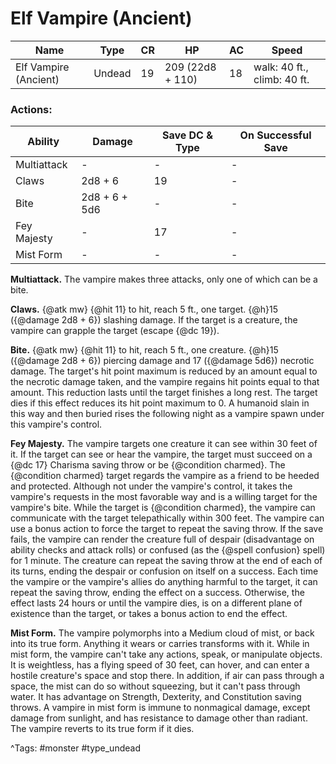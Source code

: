 # Elf Vampire (Ancient)

| Name | Type | CR | HP | AC | Speed |
|------|------|----|----|----|-------|
| Elf Vampire (Ancient) | Undead | 19 | 209 (22d8 + 110) | 18 | walk: 40 ft., climb: 40 ft. |

### Actions:

| Ability | Damage | Save DC & Type | On Successful Save |
|---------|--------|----------------|--------------------|
| Multiattack | - | - | - |
| Claws | 2d8 + 6 | 19 | - |
| Bite | 2d8 + 6 + 5d6 | - | - |
| Fey Majesty | - | 17 | - |
| Mist Form | - | - | - |


**Multiattack.** The vampire makes three attacks, only one of which can be a bite.

**Claws.** {@atk mw} {@hit 11} to hit, reach 5 ft., one target. {@h}15 ({@damage 2d8 + 6}) slashing damage. If the target is a creature, the vampire can grapple the target (escape {@dc 19}).

**Bite.** {@atk mw} {@hit 11} to hit, reach 5 ft., one creature. {@h}15 ({@damage 2d8 + 6}) piercing damage and 17 ({@damage 5d6}) necrotic damage. The target's hit point maximum is reduced by an amount equal to the necrotic damage taken, and the vampire regains hit points equal to that amount. This reduction lasts until the target finishes a long rest. The target dies if this effect reduces its hit point maximum to 0. A humanoid slain in this way and then buried rises the following night as a vampire spawn under this vampire's control.

**Fey Majesty.** The vampire targets one creature it can see within 30 feet of it. If the target can see or hear the vampire, the target must succeed on a {@dc 17} Charisma saving throw or be {@condition charmed}. The {@condition charmed} target regards the vampire as a friend to be heeded and protected. Although not under the vampire's control, it takes the vampire's requests in the most favorable way and is a willing target for the vampire's bite. While the target is {@condition charmed}, the vampire can communicate with the target telepathically within 300 feet. The vampire can use a bonus action to force the target to repeat the saving throw. If the save fails, the vampire can render the creature full of despair (disadvantage on ability checks and attack rolls) or confused (as the {@spell confusion} spell) for 1 minute. The creature can repeat the saving throw at the end of each of its turns, ending the despair or confusion on itself on a success. Each time the vampire or the vampire's allies do anything harmful to the target, it can repeat the saving throw, ending the effect on a success. Otherwise, the effect lasts 24 hours or until the vampire dies, is on a different plane of existence than the target, or takes a bonus action to end the effect.

**Mist Form.** The vampire polymorphs into a Medium cloud of mist, or back into its true form. Anything it wears or carries transforms with it. While in mist form, the vampire can't take any actions, speak, or manipulate objects. It is weightless, has a flying speed of 30 feet, can hover, and can enter a hostile creature's space and stop there. In addition, if air can pass through a space, the mist can do so without squeezing, but it can't pass through water. It has advantage on Strength, Dexterity, and Constitution saving throws. A vampire in mist form is immune to nonmagical damage, except damage from sunlight, and has resistance to damage other than radiant. The vampire reverts to its true form if it dies.

^Tags: #monster #type_undead